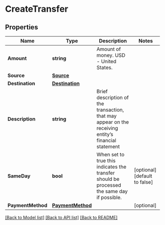 # CreateTransfer

## Properties

Name | Type | Description | Notes
------------ | ------------- | ------------- | -------------
**Amount** | **string** | Amount of money. USD - United States. | 
**Source** | [**Source**](Source.md) |  | 
**Destination** | [**Destination**](Destination.md) |  | 
**Description** | **string** | Brief description of the transaction, that may appear on the receiving entity’s financial statement | 
**SameDay** | **bool** | When set to true this indicates the transfer should be processed the same day if possible. | [optional] [default to false]
**PaymentMethod** | [**PaymentMethod**](PaymentMethod.md) |  | [optional] 

[[Back to Model list]](../README.md#documentation-for-models) [[Back to API list]](../README.md#documentation-for-api-endpoints) [[Back to README]](../README.md)


